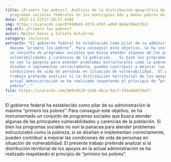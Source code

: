 ```yaml
---
title: ¿Primero los pobres?  Análisis de la distribución geográfica de los
  programas sociales federales en los municipios más y menos pobres de México
date: 2022-11-22T17:29:57.010Z
img: https://ucarecdn.com/0704d640-4274-439f-adb0-844a704e5fb2/
img-alt: ¿Primero los pobres?
autor: Néstor Genis y Julieta Gutiérrez
category: inclusion
extracto: "El gobierno federal ha establecido como pilar de su administración la
  máxima “primero los pobres”. Para conseguir este objetivo, se ha instrumentado
  un conjunto de programas sociales que busca atender algunas de las principales
  vulnerabilidades y carencias de la población.   Si bien los programas sociales
  no son la panacea para atender problemas estructurales como la pobreza, si se
  diseñan e implementan correctamente, pueden contribuir a mejorar las
  condiciones de vida de personas en situación de vulnerabilidad.  El presente
  trabajo pretende analizar si la distribución territorial de los apoyos en la
  actual administración se ha realizado respetando el principio de “primero los
  pobres”. "
file: https://ucarecdn.com/869c6520-e2d6-4bca-9ac7-fd5a8dd3fbef/
---
```

El gobierno federal ha establecido como pilar de su administración la máxima “primero los pobres”. Para conseguir este objetivo, se ha instrumentado un conjunto de programas sociales que busca atender algunas de las principales vulnerabilidades y carencias de la población.   Si bien los programas sociales no son la panacea para atender problemas estructurales como la pobreza, si se diseñan e implementan correctamente, pueden contribuir a mejorar las condiciones de vida de personas en situación de vulnerabilidad.  El presente trabajo pretende analizar si la distribución territorial de los apoyos en la actual administración se ha realizado respetando el principio de “primero los pobres”.